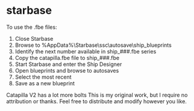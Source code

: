 # starbase
To use the .fbe files:
1. Close Starbase
2. Browse to %AppData%\Starbase\ssc\autosave\ship_blueprints
3. Identify the next number available in ship_###.fbe series
4. Copy the catapilla.fbe file to ship_###.fbe
5. Start Starbase and enter the Ship Designer
6. Open blueprints and browse to autosaves
7. Select the most recent
8. Save as a new blueprint

Catapilla V2 has a lot more bolts
This is my original work, but I require no attribution or thanks.
Feel free to distribute and modify however you like.
